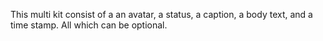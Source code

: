 This multi kit consist of a an avatar, a status, a caption, a body text, and a time stamp. All which can be optional.
